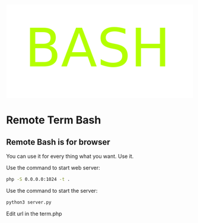![Logo](bash.png)
# Remote Term Bash
## Remote Bash is for browser


You can use it for every thing what you want. Use it.

Use the command to start web server:
```bash
php -S 0.0.0.0:1024 -t .
```

Use the command to start the server:
```bash
python3 server.py
```

Edit url in the term.php
